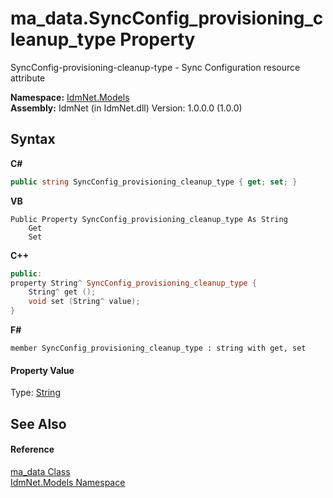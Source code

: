 # ma_data.SyncConfig_provisioning_cleanup_type Property 
 

SyncConfig-provisioning-cleanup-type - Sync Configuration resource attribute

**Namespace:**&nbsp;<a href="N_IdmNet_Models">IdmNet.Models</a><br />**Assembly:**&nbsp;IdmNet (in IdmNet.dll) Version: 1.0.0.0 (1.0.0)

## Syntax

**C#**<br />
``` C#
public string SyncConfig_provisioning_cleanup_type { get; set; }
```

**VB**<br />
``` VB
Public Property SyncConfig_provisioning_cleanup_type As String
	Get
	Set
```

**C++**<br />
``` C++
public:
property String^ SyncConfig_provisioning_cleanup_type {
	String^ get ();
	void set (String^ value);
}
```

**F#**<br />
``` F#
member SyncConfig_provisioning_cleanup_type : string with get, set

```


#### Property Value
Type: <a href="http://msdn2.microsoft.com/en-us/library/s1wwdcbf" target="_blank">String</a>

## See Also


#### Reference
<a href="T_IdmNet_Models_ma_data">ma_data Class</a><br /><a href="N_IdmNet_Models">IdmNet.Models Namespace</a><br />
